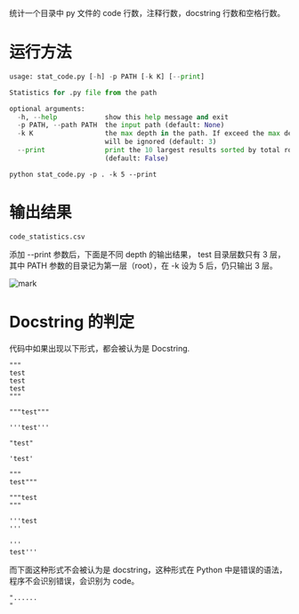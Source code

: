 统计一个目录中 py 文件的 code 行数，注释行数，docstring 行数和空格行数。

# 运行方法

```python
usage: stat_code.py [-h] -p PATH [-k K] [--print]

Statistics for .py file from the path

optional arguments:
  -h, --help            show this help message and exit
  -p PATH, --path PATH  the input path (default: None)
  -k K                  the max depth in the path. If exceed the max depth, it
                        will be ignored (default: 3)
  --print               print the 10 largest results sorted by total rows.
                        (default: False)
```

```
python stat_code.py -p . -k 5 --print
```

# 输出结果

`code_statistics.csv`

添加 --print 参数后，下面是不同 depth 的输出结果， test 目录层数只有 3 层，其中 PATH 参数的目录记为第一层（root），在 -k 设为 5 后，仍只输出 3 层。

![mark](http://qnpic.sijihaiyang.top/blog/20190109/C5FI0TlA2d4N.png?imageslim)

# Docstring 的判定

代码中如果出现以下形式，都会被认为是 Docstring.

```
"""
test
test
test
"""
```

```
"""test"""
```

```
'''test'''
```

```
"test"
```

```
'test'
```

```
"""
test"""
```

```
"""test
"""
```

```
'''test
'''
```

```
'''
test'''
```

而下面这种形式不会被认为是 docstring，这种形式在 Python 中是错误的语法，程序不会识别错误，会识别为 code。

```
"......
"
```